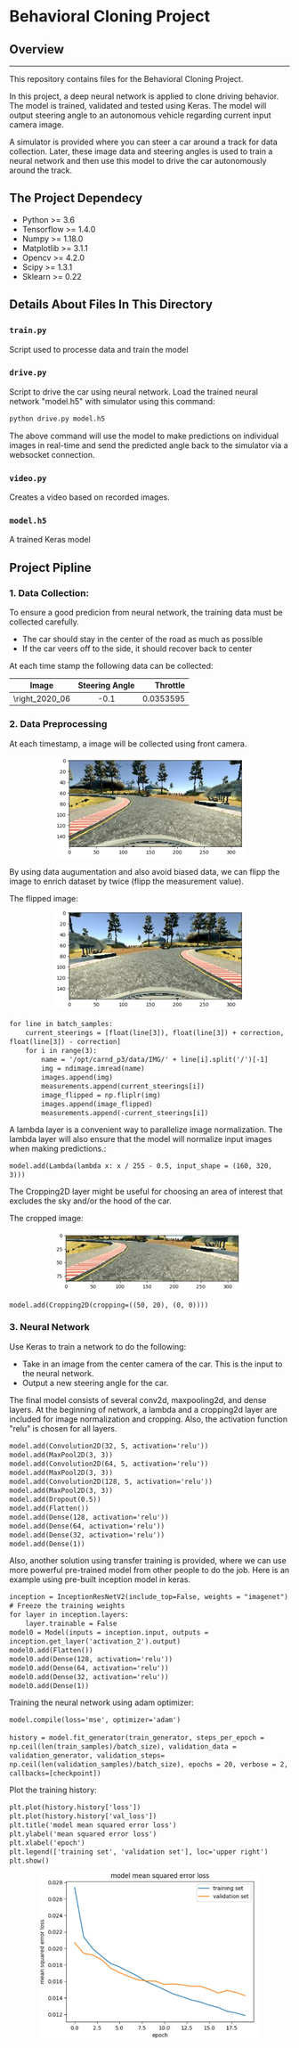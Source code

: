 # Behavioral Cloning Project

## Overview
---
This repository contains files for the Behavioral Cloning Project.

In this project, a deep neural network is applied to clone driving behavior. The model is trained, validated and tested using Keras. The model will output steering angle to an autonomous vehicle regarding current input camera image.

A simulator is provided where you can steer a car around a track for data collection. Later, these image data and steering angles is used to train a neural network and then use this model to drive the car autonomously around the track.


## The Project Dependecy
* Python >= 3.6
* Tensorflow >= 1.4.0
* Numpy >= 1.18.0
* Matplotlib >= 3.1.1
* Opencv >= 4.2.0
* Scipy >= 1.3.1
* Sklearn >= 0.22


## Details About Files In This Directory

### `train.py`

Script used to processe data and train the model

### `drive.py`

Script to drive the car using neural network. Load the trained neural network "model.h5" with simulator using this command:

```sh
python drive.py model.h5
```

The above command will use the model to make predictions on individual images in real-time and send the predicted angle back to the simulator via a websocket connection.


### `video.py`

Creates a video based on recorded images.

### `model.h5`

A trained Keras model



## Project Pipline

### 1. Data Collection:

To ensure a good predicion from neural network, the training data must be collected carefully. 

* The car should stay in the center of the road as much as possible
* If the car veers off to the side, it should recover back to center

At each time stamp the following data can be collected:

| Image         | Steering Angle| Throttle |
| ------------- |:-------------:| --------:|
| \right_2020_06| -0.1          | 0.0353595|


### 2. Data Preprocessing

At each timestamp, a image will be collected using front camera. 

<p align="center">
  <img width="339" height="182" src="./examples/1.png">
</p>

By using data augumentation and also avoid biased data, we can flipp the image to enrich dataset by twice (flipp the measurement value). 

The flipped image:
<p align="center">
  <img width="342" height="177" src="./examples/2.png">
</p>

```
for line in batch_samples:
    current_steerings = [float(line[3]), float(line[3]) + correction, float(line[3]) - correction]
    for i in range(3):
        name = '/opt/carnd_p3/data/IMG/' + line[i].split('/')[-1]
        img = ndimage.imread(name)
        images.append(img)
        measurements.append(current_steerings[i])
        image_flipped = np.fliplr(img)
        images.append(image_flipped)
        measurements.append(-current_steerings[i])
 ```          
 
A lambda layer is a convenient way to parallelize image normalization. The lambda layer will also ensure that the model will normalize input images when making predictions.:

```
model.add(Lambda(lambda x: x / 255 - 0.5, input_shape = (160, 320, 3)))
```

The Cropping2D layer might be useful for choosing an area of interest that excludes the sky and/or the hood of the car.

The cropped image:
<p align="center">
  <img width="336" height="108" src="./examples/3.png">
</p>

```
model.add(Cropping2D(cropping=((50, 20), (0, 0))))
```

### 3. Neural Network

Use Keras to train a network to do the following: 

* Take in an image from the center camera of the car. This is the input to the neural network. 
* Output a new steering angle for the car.

The final model consists of several conv2d, maxpooling2d, and dense layers. At the beginning of network, a lambda and a cropping2d layer are included for image normalization and cropping. Also, the activation function "relu" is chosen for all layers.

```
model.add(Convolution2D(32, 5, activation='relu'))
model.add(MaxPool2D(3, 3))
model.add(Convolution2D(64, 5, activation='relu'))
model.add(MaxPool2D(3, 3))
model.add(Convolution2D(128, 5, activation='relu'))
model.add(MaxPool2D(3, 3))
model.add(Dropout(0.5))
model.add(Flatten())
model.add(Dense(128, activation='relu'))
model.add(Dense(64, activation='relu'))
model.add(Dense(32, activation='relu'))
model.add(Dense(1))
```

Also, another solution using transfer training is provided, where we can use more powerful pre-trained model from other people to do the job. Here is an example using pre-built inception model in keras.

```
inception = InceptionResNetV2(include_top=False, weights = "imagenet")
# Freeze the training weights
for layer in inception.layers:
    layer.trainable = False
model0 = Model(inputs = inception.input, outputs = inception.get_layer('activation_2').output)
model0.add(Flatten())
model0.add(Dense(128, activation='relu'))
model0.add(Dense(64, activation='relu'))
model0.add(Dense(32, activation='relu'))
model0.add(Dense(1))
```

Training the neural network using adam optimizer:

```
model.compile(loss='mse', optimizer='adam')

history = model.fit_generator(train_generator, steps_per_epoch = np.ceil(len(train_samples)/batch_size), validation_data = validation_generator, validation_steps= np.ceil(len(validation_samples)/batch_size), epochs = 20, verbose = 2, callbacks=[checkpoint])
```

Plot the training history:
```
plt.plot(history.history['loss'])
plt.plot(history.history['val_loss'])
plt.title('model mean squared error loss')
plt.ylabel('mean squared error loss')
plt.xlabel('epoch')
plt.legend(['training set', 'validation set'], loc='upper right')
plt.show()
```
<p align="center">
  <img width="400" height="300" src="./examples/4.png">
</p>
